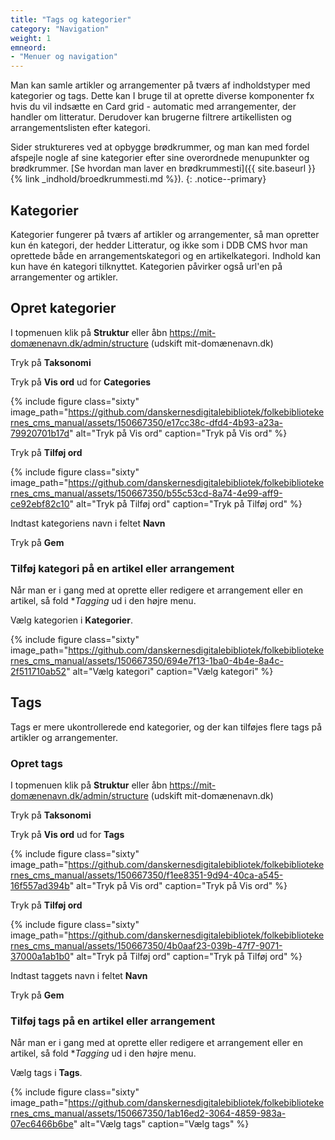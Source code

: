 ```yaml
---
title: "Tags og kategorier"
category: "Navigation"
weight: 1
emneord:
- "Menuer og navigation"
---
```


Man kan samle artikler og arrangementer på tværs af indholdstyper med kategorier og tags. Dette kan I bruge til at oprette diverse komponenter fx hvis du vil indsætte en Card grid - automatic med arrangementer, der handler om litteratur. Derudover kan brugerne filtrere artikellisten og arrangementslisten efter kategori. 

Sider struktureres ved at opbygge brødkrummer, og man kan med fordel afspejle nogle af sine kategorier efter sine overordnede menupunkter og brødkrummer. [Se hvordan man laver en brødkrummesti]({{ site.baseurl }}{% link _indhold/broedkrummesti.md %}).
{: .notice--primary}

## Kategorier
Kategorier fungerer på tværs af artikler og arrangementer, så man opretter kun én kategori, der hedder Litteratur,  og ikke som i DDB CMS hvor man oprettede både en arrangementskategori og en artikelkategori. Indhold kan kun have én kategori tilknyttet. Kategorien påvirker også url'en på arrangementer og artikler.

## Opret kategorier 
I topmenuen klik på **Struktur** eller åbn https://mit-domænenavn.dk/admin/structure (udskift mit-domænenavn.dk)

Tryk på **Taksonomi**

Tryk på **Vis ord** ud for **Categories**

{% include figure class="sixty" image_path="https://github.com/danskernesdigitalebibliotek/folkebibliotekernes_cms_manual/assets/150667350/e17cc38c-dfd4-4b93-a23a-79920701b17d" alt="Tryk på Vis ord" caption="Tryk på Vis ord" %}

Tryk på **Tilføj ord**

{% include figure class="sixty" image_path="https://github.com/danskernesdigitalebibliotek/folkebibliotekernes_cms_manual/assets/150667350/b55c53cd-8a74-4e99-aff9-ce92ebf82c10" alt="Tryk på Tilføj ord" caption="Tryk på Tilføj ord" %}

Indtast kategoriens navn i feltet **Navn**

Tryk på **Gem**

### Tilføj kategori på en artikel eller arrangement
Når man er i gang med at oprette eller redigere et arrangement eller en artikel, så fold **Tagging* ud i den højre menu.

Vælg kategorien i **Kategorier**.

{% include figure class="sixty" image_path="https://github.com/danskernesdigitalebibliotek/folkebibliotekernes_cms_manual/assets/150667350/694e7f13-1ba0-4b4e-8a4c-2f511710ab52" alt="Vælg kategori" caption="Vælg kategori" %}

## Tags
Tags er mere ukontrollerede end kategorier, og der kan tilføjes flere tags på artikler og arrangementer.

### Opret tags
I topmenuen klik på **Struktur** eller åbn https://mit-domænenavn.dk/admin/structure (udskift mit-domænenavn.dk)

Tryk på **Taksonomi**

Tryk på **Vis ord** ud for **Tags**

{% include figure class="sixty" image_path="https://github.com/danskernesdigitalebibliotek/folkebibliotekernes_cms_manual/assets/150667350/f1ee8351-9d94-40ca-a545-16f557ad394b" alt="Tryk på Vis ord" caption="Tryk på Vis ord" %}

Tryk på **Tilføj ord**

{% include figure class="sixty" image_path="https://github.com/danskernesdigitalebibliotek/folkebibliotekernes_cms_manual/assets/150667350/4b0aaf23-039b-47f7-9071-37000a1ab1b0" alt="Tryk på Tilføj ord" caption="Tryk på Tilføj ord" %}

Indtast taggets navn i feltet **Navn**

Tryk på **Gem**

### Tilføj tags på en artikel eller arrangement
Når man er i gang med at oprette eller redigere et arrangement eller en artikel, så fold **Tagging* ud i den højre menu.

Vælg tags i **Tags**.

{% include figure class="sixty" image_path="https://github.com/danskernesdigitalebibliotek/folkebibliotekernes_cms_manual/assets/150667350/1ab16ed2-3064-4859-983a-07ec6466b6be" alt="Vælg tags" caption="Vælg tags" %}
